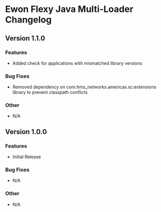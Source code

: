 # Ewon Flexy Java Multi-Loader Changelog

## Version 1.1.0
### Features
- Added check for applications with mismatched library versions
### Bug Fixes
- Removed dependency on com.hms_networks.americas.sc:extensions library to prevent classpath conflicts
### Other
- N/A

## Version 1.0.0
### Features
- Initial Release
### Bug Fixes
- N/A
### Other
- N/A
